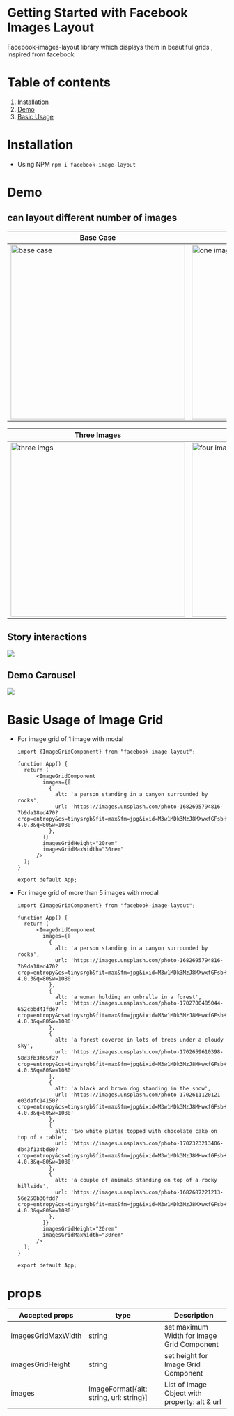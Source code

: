 # Getting Started with Facebook Images Layout

Facebook-images-layout library which displays them in beautiful grids , inspired from facebook

# Table of contents

1. [Installation](#installation)
2. [Demo](#demo)
3. [Basic Usage](#basic-usage)

# Installation

- Using NPM
  `npm i facebook-image-layout`

# Demo

## can layout different number of images

| Base Case                                                                                                             | One Image                                                                                                             | Two Images                                                                                                           |
| --------------------------------------------------------------------------------------------------------------------- | --------------------------------------------------------------------------------------------------------------------- | -------------------------------------------------------------------------------------------------------------------- |
| <img src="https://i.pinimg.com/originals/3d/cd/57/3dcd5784293d23797383f7c31ada3f3f.jpg" alt="base case" width="400"/> | <img src="https://i.pinimg.com/originals/9a/25/f2/9a25f264642c532a0f46e1e19b0bcb14.jpg" alt="one image" width="400"/> | <img src="https://i.pinimg.com/originals/69/7b/1c/697b1cd5ce06199f77586e65c68fc154.jpg" alt="Two Imgs" width="400"/> |

| Three Images                                                                                                           | Four images                                                                                                             | Five Images                                                                                                             |
| ---------------------------------------------------------------------------------------------------------------------- | ----------------------------------------------------------------------------------------------------------------------- | ----------------------------------------------------------------------------------------------------------------------- |
| <img src="https://i.pinimg.com/originals/0c/3d/9d/0c3d9dc2e247b248388e6fcc17da5be7.jpg" alt="three imgs" width="400"/> | <img src="https://i.pinimg.com/originals/5f/6e/67/5f6e67d1267a1cd1edae67f20b1dfa0b.jpg" alt="four images" width="400"/> | <img src="https://i.pinimg.com/originals/71/f8/86/71f886bac9b735d6c770c82ef0b421da.jpg" alt="Five images" width="400"/> |

## Story interactions

![](https://media.giphy.com/media/v1.Y2lkPTc5MGI3NjExaXhtbGQ2a29zdXFsaWM1b3pvbjZqdDAyeGU3Nzh1NzNnYWp1aXMyaSZlcD12MV9pbnRlcm5hbF9naWZfYnlfaWQmY3Q9Zw/nmqMeymUfZrAXVMkKr/giphy.gif)

## Demo Carousel

![](https://media.giphy.com/media/v1.Y2lkPTc5MGI3NjExZDY2aGxzMjZyN3JuYjZxYnNteXZzZzl1ZWl1eGY4ZmM1dTZyOW8xZSZlcD12MV9pbnRlcm5hbF9naWZfYnlfaWQmY3Q9Zw/UDCvtPfAFTQP4Osehc/giphy.gif)

# Basic Usage of Image Grid

- For image grid of 1 image with modal

  ```
  import {ImageGridComponent} from "facebook-image-layout";

  function App() {
    return (
        <ImageGridComponent
          images={[
            {
              alt: 'a person standing in a canyon surrounded by rocks',
              url: 'https://images.unsplash.com/photo-1682695794816-7b9da18ed470?crop=entropy&cs=tinysrgb&fit=max&fm=jpg&ixid=M3w1MDk3MzJ8MXwxfGFsbHwxfHx8fHx8Mnx8MTcwMjc5OTQwMnw&ixlib=rb-4.0.3&q=80&w=1080'
            },
          ]}
          imagesGridHeight="20rem"
          imagesGridMaxWidth="30rem"
        />
    );
  }

  export default App;
  ```

- For image grid of more than 5 images with modal

  ```
  import {ImageGridComponent} from "facebook-image-layout";

  function App() {
    return (
        <ImageGridComponent
          images={[
            {
              alt: 'a person standing in a canyon surrounded by rocks',
              url: 'https://images.unsplash.com/photo-1682695794816-7b9da18ed470?crop=entropy&cs=tinysrgb&fit=max&fm=jpg&ixid=M3w1MDk3MzJ8MXwxfGFsbHwxfHx8fHx8Mnx8MTcwMjc5OTQwMnw&ixlib=rb-4.0.3&q=80&w=1080'
            },
            {
              alt: 'a woman holding an umbrella in a forest',
              url: 'https://images.unsplash.com/photo-1702700485044-652cbbd41fde?crop=entropy&cs=tinysrgb&fit=max&fm=jpg&ixid=M3w1MDk3MzJ8MHwxfGFsbHwyfHx8fHx8Mnx8MTcwMjc5OTQwMnw&ixlib=rb-4.0.3&q=80&w=1080'
            },
            {
              alt: 'a forest covered in lots of trees under a cloudy sky',
              url: 'https://images.unsplash.com/photo-1702659610398-58d3fb3f65f2?crop=entropy&cs=tinysrgb&fit=max&fm=jpg&ixid=M3w1MDk3MzJ8MHwxfGFsbHwzfHx8fHx8Mnx8MTcwMjc5OTQwMnw&ixlib=rb-4.0.3&q=80&w=1080'
            },
            {
              alt: 'a black and brown dog standing in the snow',
              url: 'https://images.unsplash.com/photo-1702611120121-e03dafc14150?crop=entropy&cs=tinysrgb&fit=max&fm=jpg&ixid=M3w1MDk3MzJ8MHwxfGFsbHw0fHx8fHx8Mnx8MTcwMjc5OTQwMnw&ixlib=rb-4.0.3&q=80&w=1080'
            },
            {
              alt: 'two white plates topped with chocolate cake on top of a table',
              url: 'https://images.unsplash.com/photo-1702323213406-db43f134bd80?crop=entropy&cs=tinysrgb&fit=max&fm=jpg&ixid=M3w1MDk3MzJ8MHwxfGFsbHw1fHx8fHx8Mnx8MTcwMjc5OTQwMnw&ixlib=rb-4.0.3&q=80&w=1080'
            },
            {
              alt: 'a couple of animals standing on top of a rocky hillside',
              url: 'https://images.unsplash.com/photo-1682687221213-56e250b36fdd?crop=entropy&cs=tinysrgb&fit=max&fm=jpg&ixid=M3w1MDk3MzJ8MXwxfGFsbHw2fHx8fHx8Mnx8MTcwMjc5OTQwMnw&ixlib=rb-4.0.3&q=80&w=1080'
            },
          ]}
          imagesGridHeight="20rem"
          imagesGridMaxWidth="30rem"
        />
    );
  }

  export default App;
  ```

# props

| Accepted props     | type                                    | Description                                   |
| ------------------ | --------------------------------------- | --------------------------------------------- |
| imagesGridMaxWidth | string                                  | set maximum Width for Image Grid Component    |
| imagesGridHeight   | string                                  | set height for Image Grid Component           |
| images             | ImageFormat[{alt: string, url: string}] | List of Image Object with property: alt & url |
